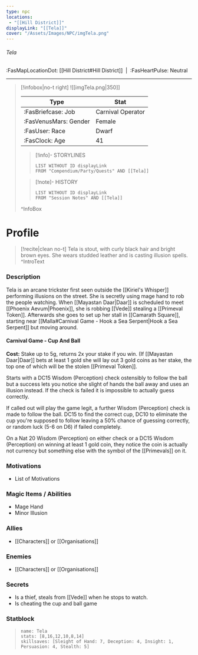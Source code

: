 ```yaml
---
type: npc
locations:
 - "[[Hill District]]"
displayLink: "[[Tela]]"
cover: "/Assets/Images/NPC/imgTela.png"
---
```

###### Tela
<span class="sub2">:FasMapLocationDot: [[Hill District#Hill District]]&nbsp;&nbsp;|&nbsp;&nbsp;:FasHeartPulse: Neutral </span>
___

> [!infobox|no-t right]
> ![[imgTela.png|350]]
>
> | Type | Stat |
> | ---- | ---- |
> | :FasBriefcase: Job | Carnival Operator |
> | :FasVenusMars: Gender | Female |
> | :FasUser: Race | Dwarf |
> | :FasClock: Age | 41 |
>
>> [!info]- STORYLINES
>>```dataview
>>LIST WITHOUT ID displayLink
>>FROM "Compendium/Party/Quests" AND [[Tela]]
>
>>[!note]- HISTORY
>>```dataview
>>LIST WITHOUT ID displayLink
>>FROM "Session Notes" AND [[Tela]]
>
>^InfoBox

# Profile

> [!recite|clean no-t]
>	Tela is stout, with curly black hair and bright brown eyes. She wears studded leather and is casting illusion spells.
>^IntroText

### Description
Tela is an arcane trickster first seen outside the [[Kiriel's Whisper]] performing illusions on the street. She is secretly using mage hand to rob the people watching. When [[Mayastan Daar|Daar]] is scheduled to meet [[Phoenix Aevum|Phoenix]], she is robbing [[Vede]] stealing a [[Primeval Token]]. Afterwards she goes to set up her stall in [[Camarath Square]], starting near [[Malla#Carnival Game - Hook a Sea Serpent|Hook a Sea Serpent]] but moving around.

#### Carnival Game - Cup And Ball

**Cost:** Stake up to 5g, returns 2x your stake if you win. (If [[Mayastan Daar|Daar]] bets at least 1 gold she will lay out 3 gold coins as her stake, the top one of which will be the stolen [[Primeval Token]].

Starts with a DC15 Wisdom (Perception) check ostensibly to follow the ball but a success lets you notice she slight of hands the ball away and uses an illusion instead. If the check is failed it is impossible to actually guess correctly.

If called out will play the game legit, a further Wisdom (Perception) check is made to follow the ball. DC15 to find the correct cup, DC10 to eliminate the cup you're supposed to follow leaving a 50% chance of guessing correctly, or random luck (5-6 on D6) if failed completely.

On a Nat 20 Wisdom (Perception) on either check or a DC15 Wisdom (Perception) on winning at least 1 gold coin, they notice the coin is actually not currency but something else with the symbol of the [[Primevals]] on it.

### Motivations
- List of Motivations

### Magic Items / Abilities
- Mage Hand
- Minor Illusion

### Allies
- [[Characters]] or [[Organisations]]

### Enemies
- [[Characters]] or [[Organisations]]

### Secrets
- Is a thief, steals from [[Vede]] when he stops to watch.
- Is cheating the cup and ball game

### Statblock
> ```statblock
> name: Tela
> stats: [8,16,12,10,8,14]
> skillsaves: [Sleight of Hand: 7, Deception: 4, Insight: 1, Persuasion: 4, Stealth: 5]
